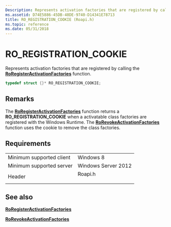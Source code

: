 ```yaml
---
Description: Represents activation factories that are registered by calling the RoRegisterActivationFactories function.
ms.assetid: D74E5886-45DB-40DE-9740-D14341E78713
title: RO_REGISTRATION_COOKIE (Roapi.h)
ms.topic: reference
ms.date: 05/31/2018
---
```


# RO\_REGISTRATION\_COOKIE

Represents activation factories that are registered by calling the [**RoRegisterActivationFactories**](https://msdn.microsoft.com/en-us/library/BR224653(v=VS.85).aspx) function.


```C++
typedef struct {}* RO_REGISTRATION_COOKIE;
```



## Remarks

The [**RoRegisterActivationFactories**](https://msdn.microsoft.com/en-us/library/BR224653(v=VS.85).aspx) function returns a **RO\_REGISTRATION\_COOKIE** when a activatable class factories are registered with the Windows Runtime. The [**RoRevokeActivationFactories**](https://msdn.microsoft.com/en-us/library/BR224655(v=VS.85).aspx) function uses the cookie to remove the class factories.

## Requirements



|                                     |                                                                                    |
|-------------------------------------|------------------------------------------------------------------------------------|
| Minimum supported client<br/> | Windows 8<br/>                                                               |
| Minimum supported server<br/> | Windows Server 2012<br/>                                                     |
| Header<br/>                   | <dl> <dt>Roapi.h</dt> </dl> |



## See also

<dl> <dt>

[**RoRegisterActivationFactories**](https://msdn.microsoft.com/en-us/library/BR224653(v=VS.85).aspx)
</dt> <dt>

[**RoRevokeActivationFactories**](https://msdn.microsoft.com/en-us/library/BR224655(v=VS.85).aspx)
</dt> </dl>

 

 




